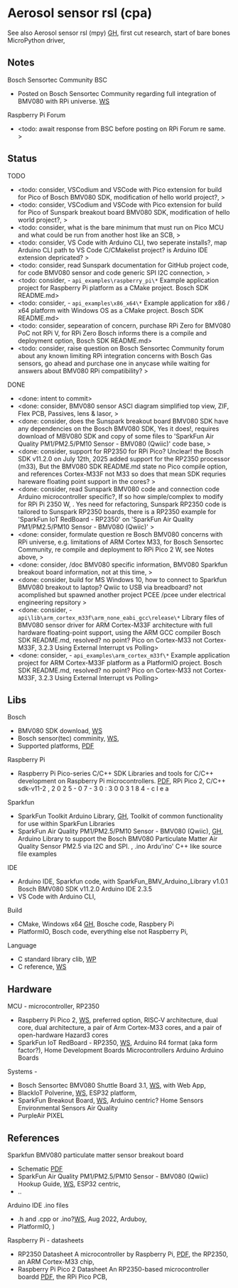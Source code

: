 # Aerosol sensor rsl (cpa)

See also Aerosol sensor rsl (mpy) [GH](https://github.com/YorkEarwaker/Electrical-Engineering/tree/main/rpi-pi/mpy/snr-rsl), first cut research, start of bare bones MicroPython driver, 

## Notes

Bosch Sensortec Community BSC
* Posted on Bosch Sensortec Community regarding full integration of BMV080 with RPi universe. [WS](https://community.bosch-sensortec.com/mems-sensors-forum-jrmujtaw/post/bmv080---raspberry-pi-what-are-the-issues-that-prevent-full-integration-dHQvd8Fa2dvcmKb)

Raspberry Pi Forum
* <todo: await response from BSC before posting on RPi Forum re same. >

## Status
TODO
* <todo: consider, VSCodium and VSCode with Pico extension for build for Pico of Bosch BMV080 SDK, modification of hello world project?, >
* <todo: consider, VSCodium and VSCode with Pico extension for build for Pico of Sunspark breakout board BMV080 SDK, modification of hello world project?, >
* <todo: consider, what is the bare minimum that must run on Pico MCU and what could be run from another host like an SCB, >
* <todo: consider, VS Code with Arduino CLI, two seperate installs?,  map Arduino CLI path to VS Code C/CMakelist project? is Arduino IDE extension depricated?  >
* <todo: consider, read Sunspark documentation for GitHub project code, for code BMV080 sensor and code generic SPI I2C connection, >
* <todo: consider, - ```api_examples\raspberry_pi\*```	Example application project for Raspberry Pi platform as a CMake project. Bosch SDK README.md>
* <todo: consider, - ```api_examples\x86_x64\*```	Example application for x86 / x64 platform with Windows OS as a CMake project. Bosch SDK README.md>
* <todo: consider, sepearation of concern, purchase RPi Zero for BMV080 PoC not RPi V, for RPi Zero Bosch informs there is a compile and deployment option, Bosch SDK README.md>
* <todo: consider, raise question on Bosch Sensortec Community forum about any known limiting RPi integration concerns with Bosch Gas sensors, go ahead and purchase one in anycase while waiting for answers about BMV080 RPi compatibility? >

DONE
* <done: intent to commit>
* <done: consider, BMV080 sensor ASCI diagram simplified top view, ZIF, Flex PCB, Passives, lens & lasor, >
* <done: consider, does the Sunspark breakout board BMV080 SDK have any dependencies on the Bosch BMV080 SDK, Yes it does!, requires download of MBV080 SDK and copy of some files to 'SparkFun Air Quality PM1/PM2.5/PM10 Sensor - BMV080 (Qwiic)' code base, >
* <done: consider, support for RP2350 for RPi Pico? Unclear! the Bosch SDK v11.2.0 on July 12th, 2025 added support for the RP2350 processor (m33), But the BMV080 SDK README.md state no Pico compile option, and references Cortex-M33F not M33 so does that mean SDK requries hareware floating point support in the cores? >
* <done: consider, read Sunspark BMV080 code and connection code Arduino microcontroller specific?, If so how simple/complex to modify for RPi Pi 2350 W, . Yes need for refactoring, Sunspark RP2350 code is tailored to Sunspark RP2350 boards, there is a RP2350 example  for 'SparkFun IoT RedBoard - RP2350' on 'SparkFun Air Quality PM1/PM2.5/PM10 Sensor - BMV080 (Qwiic)' >
* <done: consider, formulate question re Bosch BMV080 concerns with RPi universe, e.g. limitations of ARM Cortex M33, for Bosch Sensortec Community, re compile and deployment to RPi Pico 2 W, see Notes above,  >
* <done: consider, /doc BMV080 specific information, BMV080 Sparkfun breakout board information, not at this time, >
* <done: consider, build for MS Windows 10, how to connect to Sparkfun BMV080 breakout to laptop? Qwiic to USB via breadboard? not acomplished but spawned another project PCEE /pcee under electrical engineering repsitory >
* <done: consider, - ```api\lib\arm_cortex_m33f\arm_none_eabi_gcc\release\*``` Library files of BMV080 sensor driver for ARM Cortex-M33F architecture with full hardware floating-point support, using the ARM GCC compiler Bosch SDK README.md, resolved? no point? Pico on Cortex-M33 not Cortex-M33F, 3.2.3 Using External Interrupt vs Polling>
* <done: consider, - ```api_examples\arm_cortex_m33f\*```	Example application project for ARM Cortex-M33F platform as a PlatformIO project. Bosch SDK README.md, resolved?  no point? Pico on Cortex-M33 not Cortex-M33F, 3.2.3 Using External Interrupt vs Polling>

## Libs

Bosch
* BMV080 SDK download, [WS](https://www.bosch-sensortec.com/software-tools/double-opt-in-forms/sdk-v11-2.html) 
* Bosch sensor(tec) comminity, [WS](https://community.bosch-sensortec.com/), 
* Supported platforms, [PDF](https://www.bosch-sensortec.com/media/boschsensortec/software_tools/software/bmv080_1/supported_platforms/bmv080_binary_size_information.pdf)

Raspberry Pi
* Raspberry Pi Pico-series C/C++ SDK Libraries and tools for C/C++ development on Raspberry Pi microcontrollers. [PDF](https://datasheets.raspberrypi.com/pico/raspberry-pi-pico-c-sdk.pdf), RPi Pico 2, C/C++ sdk-v11-2 , 2 0 2 5 - 0 7 - 3 0 : 3 0 0 3 1 8 4 - c l e a

Sparkfun
* SparkFun Toolkit Arduino Library, [GH](https://github.com/sparkfun/SparkFun_Toolkit/tree/main), Toolkit of common functionality for use within SparkFun Libraries 
* SparkFun Air Quality PM1/PM2.5/PM10 Sensor - BMV080 (Qwiic), [GH](https://github.com/sparkfun/SparkFun_BMV080_Arduino_Library/tree/main), Arduino Library to support the Bosch BMV080 Particulate Matter Air Quality Sensor PM2.5 via I2C and SPI. ,  .ino Ardu'ino' C++ like source file examples

IDE
* Arduino IDE, Sparkfun code, with SparkFun_BMV_Arduino_Library v1.0.1 Bosch BMV080 SDK v11.2.0 Arduino IDE 2.3.5
* VS Code with Arduino CLI, 

Build
* CMake, Windows x64 [GH](https://github.com/Kitware/CMake/releases/download/v3.28.1/cmake-3.28.1-windows-x86_64.msi/), Bosche code, Raspbery Pi
* PlatformIO, Bosch code, everything else not Raspberry Pi, 

Language 
* C standard library clib, [WP](https://en.wikipedia.org/wiki/C_standard_library)
* C reference, [WS](https://en.cppreference.com/w/c.html)

## Hardware

MCU - microcontroller, RP2350
* Raspberry Pi Pico 2, [WS](https://www.raspberrypi.com/products/raspberry-pi-pico-2/), preferred option, RISC‑V architecture, dual core, dual architecture, a pair of Arm Cortex-M33 cores, and a pair of open-hardware Hazard3 cores 
* SparkFun IoT RedBoard - RP2350, [WS](https://www.sparkfun.com/sparkfun-iot-redboard-rp2350.html), Arduino R4 format (aka form factor?), Home Development Boards Microcontrollers Arduino Arduino Boards 

Systems - 
* Bosch Sensortec BMV080 Shuttle Board 3.1, [WS](https://www.bosch-sensortec.com/software-tools/tools/application-board-3-1/), with Web App, 
* BlackIoT Polverine, [WS](https://blackiot.swiss/polverine), ESP32 platform, 
* SparkFun Breakout Board, [WS](https://www.sparkfun.com/sparkfun-air-quality-pm1-pm2-5-pm10-sensor-bmv080-qwiic.html), Arduino centric? Home Sensors Environmental Sensors Air Quality 
* PurpleAir PIXEL

## References

Sparkfun BMV080 particulate matter sensor breakout board
* Schematic [PDF](https://docs.sparkfun.com/SparkFun_Particulate_Matter_Sensor_Breakout_BMV080/assets/board_files/SparkFun_Particulate_Matter_Sensor_Breakout_BMV080_v10_Schematic.pdf)
* SparkFun Air Quality PM1/PM2.5/PM10 Sensor - BMV080 (Qwiic) Hookup Guide, [WS](https://docs.sparkfun.com/SparkFun_Particulate_Matter_Sensor_Breakout_BMV080/introduction/#), ESP32 centric, 
* ..

Arduino IDE .ino files
* .h and .cpp or .ino?[WS](https://community.arduboy.com/t/h-and-cpp-or-ino/10592), Aug 2022, Arduboy, 
* PlatformIO, )

Raspberry Pi - datasheets
* RP2350 Datasheet A microcontroller by Raspberry Pi, [PDF](https://datasheets.raspberrypi.com/rp2350/rp2350-datasheet.pdf), the RP2350, an ARM Cortex-M33 chip, 
* Raspberry Pi Pico 2 Datasheet An RP2350-based microcontroller boardd [PDF](https://datasheets.raspberrypi.com/pico/pico-2-datasheet.pdf), the RPi Pico PCB, 